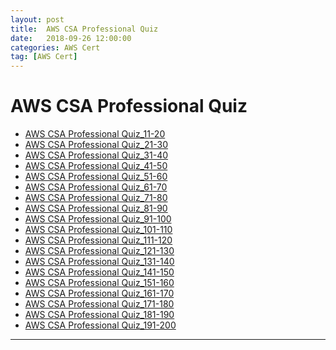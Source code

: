 ```yaml
---
layout: post 
title:  AWS CSA Professional Quiz
date:   2018-09-26 12:00:00
categories: AWS Cert
tag: [AWS Cert]
---
```


AWS CSA Professional Quiz
====
  * [AWS CSA Professional Quiz_11-20](AWS_Professional_Quiz_11-20.html)
  * [AWS CSA Professional Quiz_21-30](AWS_Professional_Quiz_21-30.html)
  * [AWS CSA Professional Quiz_31-40](AWS_Professional_Quiz_31-40.html)
  * [AWS CSA Professional Quiz_41-50](AWS_Professional_Quiz_41-50.html)
  * [AWS CSA Professional Quiz_51-60](AWS_Professional_Quiz_51-60.html)
  * [AWS CSA Professional Quiz_61-70](AWS_Professional_Quiz_61-70.html)
  * [AWS CSA Professional Quiz_71-80](AWS_Professional_Quiz_71-80.html)
  * [AWS CSA Professional Quiz_81-90](AWS_Professional_Quiz_81-90.html)
  * [AWS CSA Professional Quiz_91-100](AWS_Professional_Quiz_91-100.html)
  * [AWS CSA Professional Quiz_101-110](AWS_Professional_Quiz_101-110.html)
  * [AWS CSA Professional Quiz_111-120](AWS_Professional_Quiz_111-120.html)
  * [AWS CSA Professional Quiz_121-130](AWS_Professional_Quiz_121-130.html)
  * [AWS CSA Professional Quiz_131-140](AWS_Professional_Quiz_131-140.html)
  * [AWS CSA Professional Quiz_141-150](AWS_Professional_Quiz_141-150.html)
  * [AWS CSA Professional Quiz_151-160](AWS_Professional_Quiz_151-160.html)
  * [AWS CSA Professional Quiz_161-170](AWS_Professional_Quiz_161-170.html)
  * [AWS CSA Professional Quiz_171-180](AWS_Professional_Quiz_171-180.html)
  * [AWS CSA Professional Quiz_181-190](AWS_Professional_Quiz_181-190.html)
  * [AWS CSA Professional Quiz_191-200](AWS_Professional_Quiz_191-200.html)

-----
